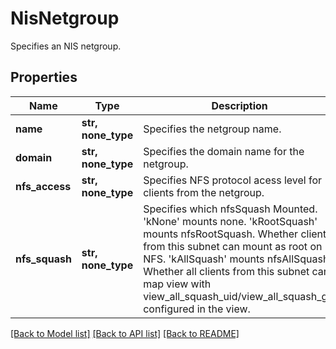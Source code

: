 # NisNetgroup

Specifies an NIS netgroup.

## Properties
Name | Type | Description | Notes
------------ | ------------- | ------------- | -------------
**name** | **str, none_type** | Specifies the netgroup name. | 
**domain** | **str, none_type** | Specifies the domain name for the netgroup. | 
**nfs_access** | **str, none_type** | Specifies NFS protocol acess level for clients from the netgroup. | [optional] 
**nfs_squash** | **str, none_type** | Specifies which nfsSquash Mounted.   &#39;kNone&#39; mounts none.   &#39;kRootSquash&#39; mounts nfsRootSquash. Whether clients from this subnet can   mount as root on NFS.   &#39;kAllSquash&#39; mounts nfsAllSquash. Whether all clients from this subnet can   map view with view_all_squash_uid/view_all_squash_gid configured in   the view. | [optional] 

[[Back to Model list]](../README.md#documentation-for-models) [[Back to API list]](../README.md#documentation-for-api-endpoints) [[Back to README]](../README.md)


